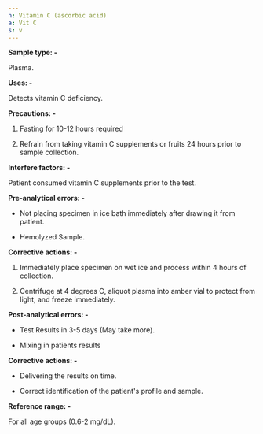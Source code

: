 ```yaml
---
n: Vitamin C (ascorbic acid)
a: Vit C
s: v
---
```



__Sample type: -__

Plasma.

__Uses: -__

Detects vitamin C deficiency.

__Precautions: -__

1. Fasting for 10-12 hours required

2. Refrain from taking vitamin C supplements or fruits 24 hours prior to sample collection.

__Interfere factors: -__

Patient consumed vitamin C supplements prior to the test.

__Pre-analytical errors: -__

- Not placing specimen in ice bath immediately after drawing it from patient.

- Hemolyzed Sample.

__Corrective actions: -__

1. Immediately place specimen on wet ice and process within 4 hours of collection.

2. Centrifuge at 4 degrees C, aliquot plasma into amber vial to protect from light, and freeze immediately.

__Post-analytical errors: -__

- Test Results in 3-5 days (May take more).

- Mixing in patients results

__Corrective actions: -__

- Delivering the results on time.

- Correct identification of the patient's profile and sample.




__Reference range: -__

For all age groups (0.6-2 mg/dL).